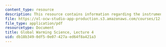 ```yaml
---
content_type: resource
description: This resource contains information regarding the instrumental record.
file: https://ol-ocw-studio-app-production.s3.amazonaws.com/courses/12-340-global-warming-science-spring-2012/db18b3490df50e07427aed64f8a421a3_MIT12_340S12_lec4.pdf
file_type: application/pdf
resourcetype: Document
title: Global Warming Science, Lecture 4
uid: db18b349-0df5-0e07-427a-ed64f8a421a3
---
```

